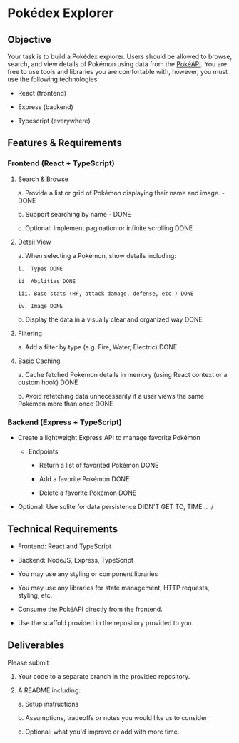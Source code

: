 # Pokédex Explorer

## Objective

Your task is to build a Pokédex explorer. Users should be allowed to
browse, search, and view details of Pokémon using data from the
[PokéAPI](https://pokeapi.co). You are free to use tools
and libraries you are comfortable with, however, you must use the
following technologies:

- React (frontend)

- Express (backend)

- Typescript (everywhere)

## Features & Requirements

### Frontend (React + TypeScript)

1.  Search & Browse

    a.  Provide a list or grid of Pokémon displaying their name and
        image. - DONE

    b.  Support searching by name - DONE

    c.  Optional: Implement pagination or infinite scrolling DONE

2.  Detail View

    a.  When selecting a Pokémon, show details including:

        i.  Types DONE

        ii. Abilities DONE

        iii. Base stats (HP, attack damage, defense, etc.) DONE

        iv. Image DONE

    b.  Display the data in a visually clear and organized way DONE

3.  Filtering

    a.  Add a filter by type (e.g. Fire, Water, Electric) DONE

4.  Basic Caching

    a.  Cache fetched Pokémon details in memory (using React context or
        a custom hook) DONE

    b.  Avoid refetching data unnecessarily if a user views the same
        Pokémon more than once DONE

### Backend (Express + TypeScript)

- Create a lightweight Express API to manage favorite Pokémon

  - Endpoints:

    - Return a list of favorited Pokémon DONE

    - Add a favorite Pokémon DONE

    - Delete a favorite Pokémon DONE

- Optional: Use sqlite for data persistence DIDN'T GET TO, TIME... :/

## Technical Requirements

- Frontend: React and TypeScript 

- Backend: NodeJS, Express, TypeScript

- You may use any styling or component libraries

- You may use any libraries for state management, HTTP requests,
  styling, etc.

- Consume the PokéAPI directly from the frontend.

- Use the scaffold provided in the repository provided to you.

## Deliverables

Please submit

1.  Your code to a separate branch in the provided repository.

2.  A README including:

    a.  Setup instructions

    b.  Assumptions, tradeoffs or notes you would like us to consider

    c.  Optional: what you'd improve or add with more time.
